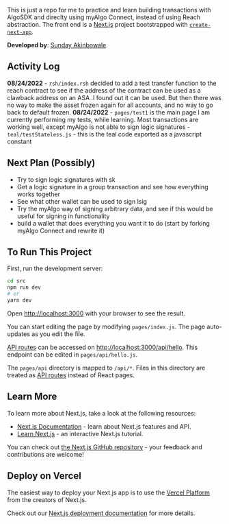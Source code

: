 This is just a repo for me to practice and learn building transactions with AlgoSDK and direclty using myAlgo Connect, instead of using Reach abstraction. The front end is a [Next.js](https://nextjs.org/) project bootstrapped with [`create-next-app`](https://github.com/vercel/next.js/tree/canary/packages/create-next-app).

**Developed by**: [Sunday Akinbowale](https://github.com/asolpshinning)

## Activity Log
**08/24/2022** 
    - `rsh/index.rsh` decided to add a test transfer function to the reach contract to see if the address of the contract can be used as a clawback address on an ASA .I found out it can be used. But then there was no way to make the asset frozen again for all accounts, and no way to go back to default frozen. 
**08/24/2022** 
    - `pages/test1` is the main page I am currently performing my tests, while learning. Most transactions are working well, except myAlgo is not able to sign logic signatures
    - `teal/testStateless.js` - this is the teal code exported as a javascript constant


## Next Plan (Possibly)

- Try to sign logic signatures with sk
- Get a logic signature in a group transaction and see how everything works together
- See what other wallet can be used to sign lsig
- Try the myAlgo way of signing arbitrary data, and see if this would be useful for signing in functionality
- build a wallet that does everything you want it to do (start by forking myAlgo Connect and rewrite it)


## To Run This Project

First, run the development server:

```bash
cd src
npm run dev
# or
yarn dev
```

Open [http://localhost:3000](http://localhost:3000) with your browser to see the result.

You can start editing the page by modifying `pages/index.js`. The page auto-updates as you edit the file.

[API routes](https://nextjs.org/docs/api-routes/introduction) can be accessed on [http://localhost:3000/api/hello](http://localhost:3000/api/hello). This endpoint can be edited in `pages/api/hello.js`.

The `pages/api` directory is mapped to `/api/*`. Files in this directory are treated as [API routes](https://nextjs.org/docs/api-routes/introduction) instead of React pages.

## Learn More

To learn more about Next.js, take a look at the following resources:

- [Next.js Documentation](https://nextjs.org/docs) - learn about Next.js features and API.
- [Learn Next.js](https://nextjs.org/learn) - an interactive Next.js tutorial.

You can check out [the Next.js GitHub repository](https://github.com/vercel/next.js/) - your feedback and contributions are welcome!

## Deploy on Vercel

The easiest way to deploy your Next.js app is to use the [Vercel Platform](https://vercel.com/new?utm_medium=default-template&filter=next.js&utm_source=create-next-app&utm_campaign=create-next-app-readme) from the creators of Next.js.

Check out our [Next.js deployment documentation](https://nextjs.org/docs/deployment) for more details.
